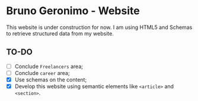 # Bruno Geronimo - Website
This website is under construction for now. I am using HTML5 and Schemas to retrieve structured data from my website.

## TO-DO
-[ ] Conclude `Freelancers` area;
-[ ] Conclude `career` area;
-[X] Use schemas on the content;
-[X] Develop this website using semantic elements like `<article>` and `<section>`.